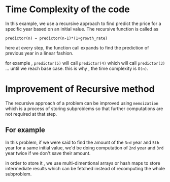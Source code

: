 # Time Complexity of the code
In this example, we use a recursive approach to find predict the price for a specific year based on an initial value. The recursive function is called as

```predictor(n) = predictor(n-1)*(1+growth_rate)  ```

here at every step, the function call expands to find the prediction of previous year in a linear fashion. 

for example , ```predictor(5)``` will call ```predictor(4)``` which will call ```predictor(3)``` ... until we reach base case. this is why , the time complexity is ``O(n)``.


# Improvement of Recursive method

The recursive approach of a problem can be improved using ```memoization``` which is a process of storing subproblems so that further computations are not required at that step.

## For example
In this problem, if we were said to find the amount of the ```3rd``` year and ```5th``` year for a same initial value, we'd be doing computation of  ```2nd``` year and ```3rd``` year twice if we don't save their amount.

in order to store it , we use multi-dimentional arrays or hash maps to store intermediate results which can be fetched instead of recomputing the whole subproblem.
